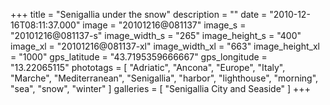 +++
title = "Senigallia under the snow"
description = ""
date = "2010-12-16T08:11:37.000"
image = "20101216@081137"
image_s = "20101216@081137-s"
image_width_s = "265"
image_height_s = "400"
image_xl = "20101216@081137-xl"
image_width_xl = "663"
image_height_xl = "1000"
gps_latitude = "43.7195359666667"
gps_longitude = "13.22065115"
phototags = [ "Adriatic", "Ancona", "Europe", "Italy", "Marche", "Mediterranean", "Senigallia", "harbor", "lighthouse", "morning", "sea", "snow", "winter" ]
galleries = [ "Senigallia City and Seaside" ]
+++
